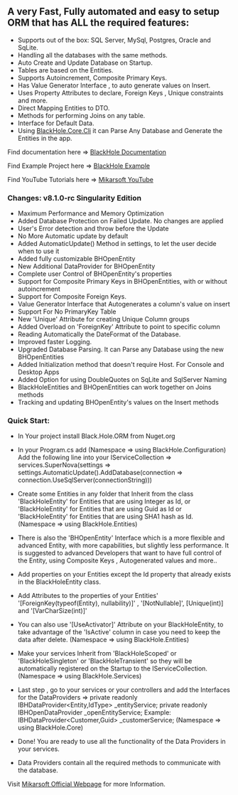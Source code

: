 <h2>A very Fast, Fully automated and easy to setup ORM that has ALL the required features:</h2>

- Supports out of the box: SQL Server, MySql, Postgres, Oracle and SqLite.
- Handling all the databases with the same methods.
- Auto Create and Update Database on Startup.
- Tables are based on the Entities.
- Supports Autoincrement, Composite Primary Keys.
- Has Value Generator Interface , to auto generate values on Insert.
- Uses Property Attributes to declare, Foreign Keys , Unique constraints and more.
- Direct Mapping Entities to DTO.
- Methods for performing Joins on any table.
- Interface for Default Data.
- Using [BlackHole.Core.Cli](https://www.nuget.org/packages/BlackHole.Core.Cli) it can Parse Any Database and Generate the Entities in the app.

Find documentation here => [BlackHole Documentation](https://mikarsoft.com/BHDocumentation/index.html)

Find Example Project here => [BlackHole Example](https://github.com/Mikarsoft/BlackHole-Example-Project)

Find YouTube Tutorials here => [Mikarsoft YouTube](https://www.youtube.com/channel/UCSTW9V4wuY-nmLg0CRgL37w)

<h3> Changes: v8.1.0-rc Singularity Edition </h3>

- Maximum Performance and Memory Optimization
- Added Database Protection on Failed Update. No changes are applied
- User's Error detection and throw before the Update
- No More Automatic update by default
- Added AutomaticUpdate() Method in settings, to let the user decide when to use it
- Added fully customizable BHOpenEntity
- New Additional DataProvider for BHOpenEntity
- Complete user Control of  BHOpenEntity's properties
- Support for Composite Primary Keys in BHOpenEntities, with or without autoincrement
- Support for Composite Foreign Keys.
- Value Generator Interface that Autogenerates a column's value on insert
- Support For No PrimaryKey Table
- New 'Unique' Attribute for creating Unique Column groups
- Added Overload on 'ForeignKey' Attribute to point to specific column
- Reading Automatically the DateFormat of the Database.
- Improved faster Logging.
- Upgraded Database Parsing. It can Parse any Database using the new BHOpenEntities
- Added Initialization method that doesn't require Host. For Console and Desktop Apps
- Added Option for using DoubleQuotes on SqLite and SqlServer Naming
- BlackHoleEntities and BHOpenEntities can work together on Joins methods
- Tracking and updating BHOpenEntity's values on the Insert methods

<h3> Quick Start:</h3>

- In Your project install Black.Hole.ORM from Nuget.org

- In your Program.cs add (Namespace => using BlackHole.Configuration)
  Add the following line into your IServiceCollection =>
    services.SuperNova(settings => settings.AutomaticUpdate().AddDatabase(connection => connection.UseSqlServer(connectionString)))

- Create some Entities in any folder that Inherit from the class 'BlackHoleEntity<int>' for Entities that are using Integer as Id,
  or 'BlackHoleEntity<Guid>' for Entities that are using Guid as Id
  or 'BlackHoleEntity<string>' for Entities that are using SHA1 hash as Id. (Namespace => using BlackHole.Entities)
  
- There is also the 'BHOpenEntity<Entity type>' Interface which is a more flexible and advanced Entity, with more capabilities, but slightly less performance.
  It is suggested to advanced Developers that want to have full control of the Entity, using Composite Keys , Autogenerated values and more..

- Add properties on your Entities except the Id property that already exists in the BlackHoleEntity class.

- Add Attributes to the properties of your Entities' 
  '[ForeignKey(typeof(Entity), nullability)]' , '[NotNullable]', [Unique(int)] and '[VarCharSize(int)]'
* You can also use '[UseActivator]' Attribute on your BlackHoleEntity, to take advantage of the 'IsActive' column in case you need to keep the
data after delete. (Namespace => using BlackHole.Entities)

- Make your services Inherit from 'BlackHoleScoped' or 'BlackHoleSingleton' or 'BlackHoleTransient' so they will be automatically
  registered on the Startup to the IServiceCollection. (Namespace => using BlackHole.Services)
  
 - Last step , go to your services or your controllers and add the Interfaces for the DataProviders =>
  private readonly IBHDataProvider<Entity,IdType> _entityService;
  private readonly IBHOpenDataProvider<BHOpenEntity> _openEntityService;
  Example: IBHDataProvider<Customer,Guid> _customerService; (Namespace => using BlackHole.Core)
  
 - Done! You are ready to use all the functionality of the Data Providers in your services.
 - Data Providers contain all the required methods to communicate with the database.

Visit [Mikarsoft Official Webpage](https://mikarsoft.com/) for more Information.
